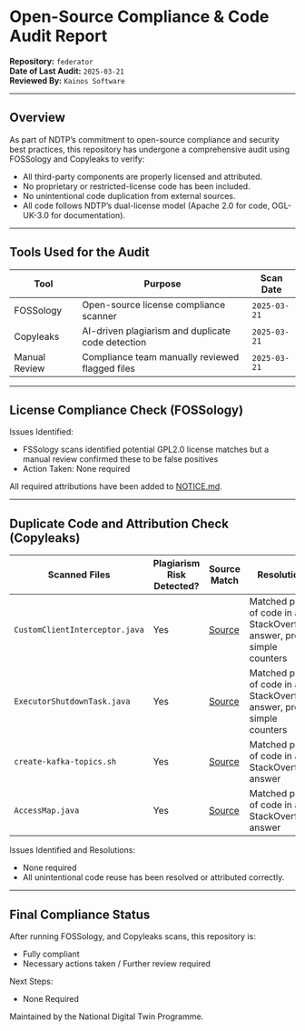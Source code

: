 # Open-Source Compliance & Code Audit Report

**Repository:** `federator`  
**Date of Last Audit:** `2025-03-21`    
**Reviewed By:** `Kainos Software`

<!-- SPDX-License-Identifier: OGL-UK-3.0 -->

---

## Overview

As part of NDTP’s commitment to open-source compliance and security best practices, this repository has undergone
a comprehensive audit using FOSSology and Copyleaks to verify:
- All third-party components are properly licensed and attributed.
- No proprietary or restricted-license code has been included.
- No unintentional code duplication from external sources.
- All code follows NDTP’s dual-license model (Apache 2.0 for code, OGL-UK-3.0 for documentation).
-------------------------------------------------------------------------------------------------

## Tools Used for the Audit

| Tool | Purpose | Scan Date    |
|------|---------|--------------|
| FOSSology | Open-source license compliance scanner | `2025-03-21` |
| Copyleaks | AI-driven plagiarism and duplicate code detection | `2025-03-21` |
| Manual Review | Compliance team manually reviewed flagged files | `2025-03-21` |
----------------------------------------------------------------------------------

## License Compliance Check (FOSSology)

Issues Identified:
- FSSology scans identified potential GPL2.0 license matches but a manual review confirmed these to be false positives
- Action Taken: None required

All required attributions have been added to [NOTICE.md](./NOTICE.md).

---

## Duplicate Code and Attribution Check (Copyleaks)

|         Scanned Files          | Plagiarism Risk Detected? |                                                              Source Match                                                              |                               Resolution                                |
|--------------------------------|---------------------------|----------------------------------------------------------------------------------------------------------------------------------------|-------------------------------------------------------------------------|
| `CustomClientInterceptor.java` | Yes                       | [Source](https://stackoverflow.com/questions/47155084/intercepting-logging-requests-and-responses-in-grpc)                             | Matched parts of code in a StackOverflow answer, pretty simple counters |
| `ExecutorShutdownTask.java`    | Yes                       | [Source](https://stackoverflow.com/questions/73480206/is-there-a-way-to-schedule-a-task-until-an-event-occurs-or-a-specific-amount-of) | Matched parts of code in a StackOverflow answer, pretty simple counters |
| `create-kafka-topics.sh`       | Yes                       | [Source](https://stackoverflow.com/questions/58004386/i-need-to-create-a-kafka-image-with-topics-already-created)                      | Matched parts of code in a StackOverflow answer                         |
| `AccessMap.java`               | Yes                       | [Source](https://stackoverflow.com/questions/332079/in-java-how-do-i-convert-a-byte-array-to-a-string-of-hex-digits-while-keeping-l)   | Matched parts of code in a StackOverflow answer                         |

Issues Identified and Resolutions:
- None required  
- All unintentional code reuse has been resolved or attributed correctly.

---

## Final Compliance Status

After running FOSSology,  and Copyleaks scans, this repository is:

- Fully compliant
- Necessary actions taken / Further review required

Next Steps:
- None Required

Maintained by the National Digital Twin Programme.
